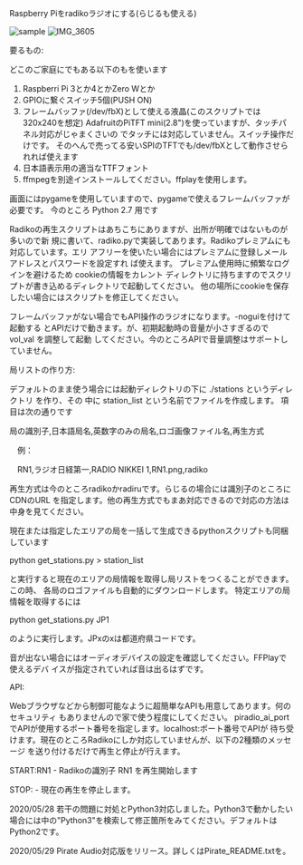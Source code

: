Raspberry Piをradikoラジオにする(らじるも使える)

![sample](https://user-images.githubusercontent.com/49352933/82976092-272b5800-a019-11ea-9ec7-32c22b80a651.jpg)
![IMG_3605](https://user-images.githubusercontent.com/49352933/83227488-4fed5200-a1bf-11ea-88c8-2584adaadd3b.JPG)

要るもの:

どこのご家庭にでもある以下のもを使います
1. Raspberri Pi 3とか4とかZero Wとか
2. GPIOに繋ぐスイッチ5個(PUSH ON)
3. フレームバッファ(/dev/fbX)として使える液晶(このスクリプトでは320x240を想定)
   AdafruitのPiTFT mini(2.8")を使っていますが、タッチパネル対応がじゃまくさいの
   でタッチには対応していません。スイッチ操作だけです。
   そのへんで売ってる安いSPIのTFTでも/dev/fbXとして動作させられれば使えます
4. 日本語表示用の適当なTTFフォント
5. ffmpegを別途インストールしてください。ffplayを使用します。

画面にはpygameを使用していますので、pygameで使えるフレームバッファが必要です。
今のところ Python 2.7 用です

Radikoの再生スクリプトはあちこちにありますが、出所が明確ではないものが多いので新
規に書いて、radiko.pyで実装してあります。Radikoプレミアムにも対応しています。エリ
アフリーを使いたい場合にはプレミアムに登録しメールアドレスとパスワードを設定すれ
ば使えます。 プレミアム使用時に頻繁なログインを避けるため cookieの情報をカレント
ディレクトリに持ちますのでスクリプトが書き込めるディレクトリで起動してください。
他の場所にcookieを保存したい場合にはスクリプトを修正してください。

フレームバッファがない場合でもAPI操作のラジオになります。-noguiを付けて起動する
とAPIだけで動きます。が、初期起動時の音量が小さすぎるので vol_val を調整して起動
してください。今のところAPIで音量調整はサポートしていません。


局リストの作り方:

デフォルトのまま使う場合には起動ディレクトリの下に ./stations というディレクトリ
を作り、その 中に station_list という名前でファイルを作成します。
項目は次の通りです

  局の識別子,日本語局名,英数字のみの局名,ロゴ画像ファイル名,再生方式

　例：

　RN1,ラジオ日経第一,RADIO NIKKEI 1,RN1.png,radiko

再生方式は今のところradikoかradiruです。らじるの場合には識別子のところにCDNのURL
を指定します。他の再生方式でもまあ対応できるので対応の方法は中身を見てください。

現在または指定したエリアの局を一括して生成できるpythonスクリプトも同梱しています

python get_stations.py > station_list

と実行すると現在のエリアの局情報を取得し局リストをつくることができます。この時、
各局のロゴファイルも自動的にダウンロードします。
特定エリアの局情報を取得するには

python get_stations.py JP1 

のように実行します。JPxのxは都道府県コードです。

音が出ない場合にはオーディオデバイスの設定を確認してください。FFPlayで使えるデバ
イスが指定されていれば音は出るはずです。


API:

Webブラウザなどから制御可能なように超簡単なAPIも用意してあります。何のセキュリティ
もありませんので家で使う程度にしてください。
piradio_ai_portでAPIが使用するポート番号を指定します。localhost:ポート番号でAPIが
待ち受けます。現在のところRadikoにしか対応していませんが、以下の2種類のメッセージ
を送り付けるだけで再生と停止が行えます。

START:RN1 - Radikoの識別子 RN1 を再生開始します

STOP:     - 現在の再生を停止します。

2020/05/28
若干の問題に対処とPython3対応しました。Python3で動かしたい場合には中の"Python3"を検索して修正箇所をみてください。デフォルトはPython2です。

2020/05/29
Pirate Audio対応版をリリース。詳しくはPirate_README.txtを。
